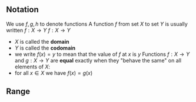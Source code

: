 ## Notation
We use $f,g,h$  to denote functions
A function $f$ from set $X$ to set $Y$ is usually written $f:X \to Y$
$f:X \to Y$
- $X$ is called the **domain**
- $Y$ is called the **codomain**
- we write $f(x)=y$  to mean that the value of $f$ at $x$ is $y$
Functions $f:X \to Y$ and $g:X \to Y$ are **equal** exactly when they "behave the same" on all elements of $X$:
- for all $x \in X$ we have $f(x)=g(x)$
## Range
